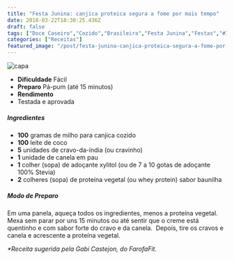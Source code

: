 ```yaml
---
title: "Festa Junina: canjica proteica segura a fome por mais tempo"
date: 2018-03-22T18:30:25.436Z
draft: false
tags: ["Doce Caseiro","Cozido","Brasileira","Festa Junina","Festas","#InstaBOAFORMA","Alimentação saudável","Especial Receitas de Festas Junina","Festa Junina"]
categories: ["Receitas"]
featured_image: "/post/festa-junina-canjica-proteica-segura-a-fome-por-mais-tempo.f184797e.jpg"
---
```


![capa](/post/festa-junina-canjica-proteica-segura-a-fome-por-mais-tempo.f184797e.jpg)

*   **Dificuldade** Fácil
*   **Preparo** Pá-pum (até 15 minutos)
*   **Rendimento**
*   Testada e aprovada
    

##### Ingredientes

*   **100** gramas de milho para canjica cozido
*   **100** leite de coco
*   **5** unidades de cravo-da-índia (ou cravinho)
*   **1** unidade de canela em pau
*   **1** colher (sopa) de adoçante xylitol (ou de 7 a 10 gotas de adoçante 100% Stevia)
*   **2** colheres (sopa) de proteína vegetal (ou whey protein) sabor baunilha

##### Modo de Preparo

Em uma panela, aqueça todos os ingredientes, menos a proteína vegetal. Mexa sem parar por uns 15 minutos ou até sentir que o creme está quentinho e com sabor forte do cravo e da canela.  Depois, tire os cravos e canela e acrescente a proteína vegetal.

_*Receita sugerida pela Gabi Castejon, do FarofaFit._

